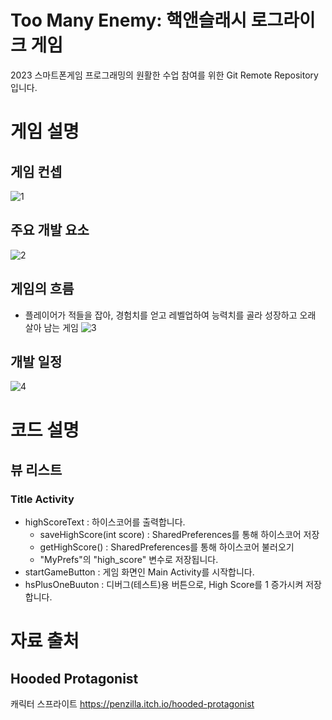 # Too Many Enemy: 핵앤슬래시 로그라이크 게임
2023 스마트폰게임 프로그래밍의 원활한 수업 참여를 위한 Git Remote Repository입니다.
# 게임 설명
## 게임 컨셉
![1](https://user-images.githubusercontent.com/76027901/229520345-ec551c78-01a9-4ae0-b91f-e4fc17b4b0d1.png)
## 주요 개발 요소
![2](https://user-images.githubusercontent.com/76027901/229520491-fc96c18e-2fa6-40c4-8147-65da440c2d4c.png)
## 게임의 흐름
- 플레이어가 적들을 잡아, 경험치를 얻고 레벨업하여 능력치를 골라 성장하고 오래 살아 남는 게임
![3](https://user-images.githubusercontent.com/76027901/229520658-655da7e6-08c2-46c7-9ca9-0458250f47d0.png)
## 개발 일정
![4](https://user-images.githubusercontent.com/76027901/229520914-1b62df8b-6b25-488b-afd0-6a8979523e62.png)
# 코드 설명
## 뷰 리스트
### Title Activity
- highScoreText : 하이스코어를 출력합니다.
    - saveHighScore(int score) : SharedPreferences를 통해 하이스코어 저장
    - getHighScore() : SharedPreferences를 통해 하이스코어 불러오기
    - "MyPrefs"의 "high_score" 변수로 저장됩니다.
- startGameButton : 게임 화면인 Main Activity를 시작합니다.
- hsPlusOneBuuton : 디버그(테스트)용 버튼으로, High Score를 1 증가시켜 저장합니다.
# 자료 출처
## Hooded Protagonist
캐릭터 스프라이트
https://penzilla.itch.io/hooded-protagonist
